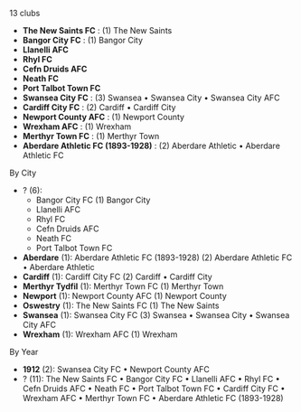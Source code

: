 13 clubs

- **The New Saints FC** : (1) The New Saints
- **Bangor City FC** : (1) Bangor City
- **Llanelli AFC**
- **Rhyl FC**
- **Cefn Druids AFC**
- **Neath FC**
- **Port Talbot Town FC**
- **Swansea City FC** : (3) Swansea • Swansea City • Swansea City AFC
- **Cardiff City FC** : (2) Cardiff • Cardiff City
- **Newport County AFC** : (1) Newport County
- **Wrexham AFC** : (1) Wrexham
- **Merthyr Town FC** : (1) Merthyr Town
- **Aberdare Athletic FC (1893-1928)** : (2) Aberdare Athletic • Aberdare Athletic FC




By City

- ? (6): 
  - Bangor City FC  (1) Bangor City
  - Llanelli AFC 
  - Rhyl FC 
  - Cefn Druids AFC 
  - Neath FC 
  - Port Talbot Town FC 
- **Aberdare** (1): Aberdare Athletic FC (1893-1928)  (2) Aberdare Athletic FC • Aberdare Athletic
- **Cardiff** (1): Cardiff City FC  (2) Cardiff • Cardiff City
- **Merthyr Tydfil** (1): Merthyr Town FC  (1) Merthyr Town
- **Newport** (1): Newport County AFC  (1) Newport County
- **Oswestry** (1): The New Saints FC  (1) The New Saints
- **Swansea** (1): Swansea City FC  (3) Swansea • Swansea City • Swansea City AFC
- **Wrexham** (1): Wrexham AFC  (1) Wrexham




By Year

- **1912** (2):   Swansea City FC • Newport County AFC
- ? (11):   The New Saints FC • Bangor City FC • Llanelli AFC • Rhyl FC • Cefn Druids AFC • Neath FC • Port Talbot Town FC • Cardiff City FC • Wrexham AFC • Merthyr Town FC • Aberdare Athletic FC (1893-1928)


